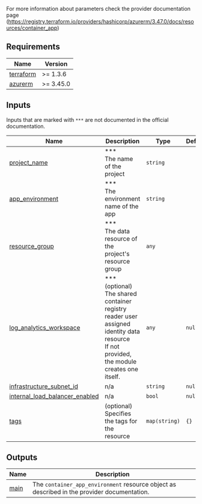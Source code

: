 For more information about parameters check the provider documentation page<br>(https://registry.terraform.io/providers/hashicorp/azurerm/3.47.0/docs/resources/container_app)
<!-- BEGIN_TF_DOCS -->


## Requirements

| Name | Version |
|------|---------|
| <a name="requirement_terraform"></a> [terraform](#requirement\_terraform) | >= 1.3.6 |
| <a name="requirement_azurerm"></a> [azurerm](#requirement\_azurerm) | >= 3.45.0 |



## Inputs
Inputs that are marked with `***` are not documented in the official documentation.

| Name | Description | Type | Default | Required |
|------|-------------|------|---------|:--------:|
| <a name="input_project_name"></a> [project\_name](#input\_project\_name) | ***<br> The name of the project | `string`| | yes |
| <a name="input_app_environment"></a> [app\_environment](#input\_app\_environment) | ***<br> The environment name of the app | `string`| | yes |
| <a name="input_resource_group"></a> [resource\_group](#input\_resource\_group) | ***<br> The data resource of the project's resource group | `any`| | yes |
| <a name="input_log_analytics_workspace"></a> [log\_analytics\_workspace](#input\_log\_analytics\_workspace) | ***<br> (optional) The shared container registry reader user assigned identity data resource<br> If not provided, the module creates one itself. | `any`| `null`| no |
| <a name="input_infrastructure_subnet_id"></a> [infrastructure\_subnet\_id](#input\_infrastructure\_subnet\_id) | n/a | `string`| `null`| no |
| <a name="input_internal_load_balancer_enabled"></a> [internal\_load\_balancer\_enabled](#input\_internal\_load\_balancer\_enabled) | n/a | `bool`| `null`| no |
| <a name="input_tags"></a> [tags](#input\_tags) | (optional) Specifies the tags for the resource | `map(string)`| `{}`| no |
## Outputs

| Name | Description |
|------|-------------|
| <a name="output_main"></a> [main](#output\_main) | The `container_app_environment` resource object as described in the provider documentation. |

<!-- END_TF_DOCS -->